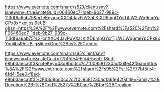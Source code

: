 https://www.evernote.com/shard/s520/client/snv?isnewsnv=true&noteGuid=06460ec7-1deb-9b27-989c-113df6a6ab75&noteKey=cnXXO4JayPuVXaLKIXD6mpGYcrTjLW2iWq6meYpCPx8xYxoijbsI9eUB-g&sn=https%3A%2F%2Fwww.evernote.com%2Fshard%2Fs520%2Fsh%2F06460ec7-1deb-9b27-989c-113df6a6ab75%2FcnXXO4JayPuVXaLKIXD6mpGYcrTjLW2iWq6meYpCPx8xYxoijbsI9eUB-g&title=God%2Bas%2BCreator

https://www.evernote.com/shard/s95/client/snv?isnewsnv=true&noteGuid=77bf5fe4-6fd4-5ee0-f8ed-e8bb3aeca0f3&noteKey=43d9bc0cc2c7f009581230ac136fe42f&sn=https%3A%2F%2Fwww.evernote.com%2Fshard%2Fs95%2Fsh%2F77bf5fe4-6fd4-5ee0-f8ed-e8bb3aeca0f3%2F43d9bc0cc2c7f009581230ac136fe42f&title=Family%2BDevotion%2B-%2BGod%2527s%2BCare%2Bfor%2BCreation